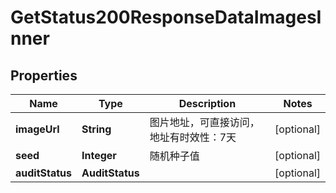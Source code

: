 

# GetStatus200ResponseDataImagesInner


## Properties

| Name | Type | Description | Notes |
|------------ | ------------- | ------------- | -------------|
|**imageUrl** | **String** | 图片地址，可直接访问，地址有时效性：7天 |  [optional] |
|**seed** | **Integer** | 随机种子值 |  [optional] |
|**auditStatus** | **AuditStatus** |  |  [optional] |



